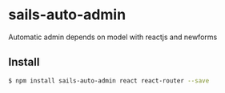 # sails-auto-admin
Automatic admin depends on model with reactjs and newforms



## Install
```sh
$ npm install sails-auto-admin react react-router --save
```
